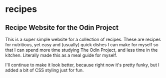 # recipes
## Recipe Website for the Odin Project

This is a super simple website for a collection of recipes. These are recipes for nutritious, yet easy and (usually) quick dishes I can make for myself so that I can spend more time studying The Odin Project, and less time in the kitchen. Literally made this as a meal guide for myself.

I'll continue to make it look better, because right now it's pretty funky, but I added a bit of CSS styling just for fun.
